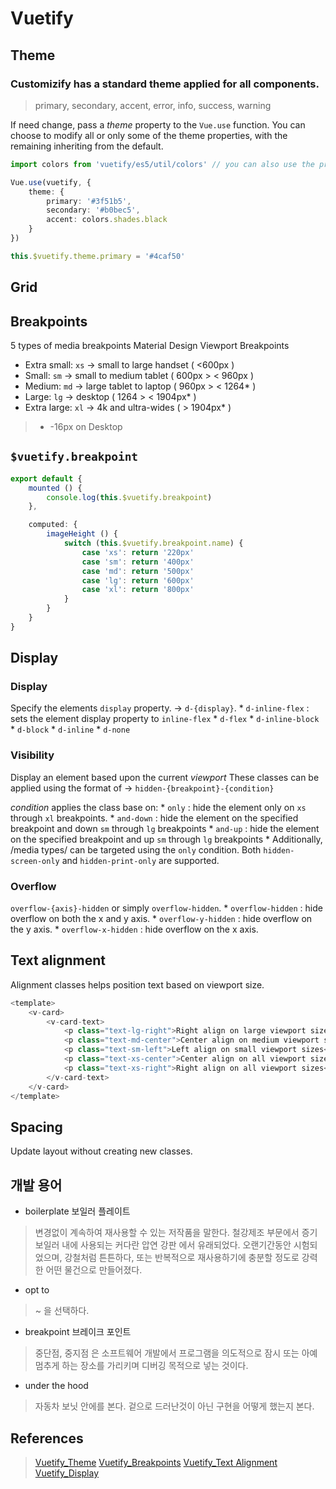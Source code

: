 # Vuetify
## Theme
### Customizify has a standard theme applied for all components.
> primary, secondary, accent, error, info, success, warning

If need change, pass a *theme* property to the `Vue.use` function. You can choose to modify all or only some of the theme properties, with the remaining inheriting from the default.

```ts
import colors from 'vuetify/es5/util/colors' // you can also use the pre-defined material colors.

Vue.use(vuetify, {
	theme: {
		primary: '#3f51b5',
		secondary: '#b0bec5',
		accent: colors.shades.black
	}
})
```

```ts
this.$vuetify.theme.primary = '#4caf50'
```

## Grid

## Breakpoints
5 types of media breakpoints
Material Design Viewport Breakpoints

* Extra small:  `xs`
-> small to large handset ( <600px )
* Small:  `sm`
-> small to medium tablet ( 600px > < 960px )
* Medium:  `md`
-> large tablet to laptop ( 960px > < 1264* ) 
* Large: `lg`
-> desktop ( 1264 > < 1904px* )
* Extra large: `xl`
-> 4k and ultra-wides ( > 1904px* )

> * -16px on Desktop


## `$vuetify.breakpoint`
```ts
export default {
	mounted () {
		console.log(this.$vuetify.breakpoint)
	},

	computed: {
		imageHeight () {
			switch (this.$vuetify.breakpoint.name) {
				case 'xs': return '220px'
				case 'sm': return '400px'
				case 'md': return '500px'
				case 'lg': return '600px'
				case 'xl': return '800px'
			}
		}
	}	
}
```

## Display
### Display
Specify the elements 	`display` property. -> `d-{display}`.
	* `d-inline-flex` : sets the element display property to `inline-flex`
	* `d-flex`
	* `d-inline-block`
	* `d-block`
	* `d-inline`
	* `d-none`


### Visibility
Display an element based upon the current *viewport*
These classes can be applied using the format of -> `hidden-{breakpoint}-{condition}`

*condition* applies the class base on:
	* `only` : hide the element only on `xs` through `xl` breakpoints.
	* `and-down` : hide the element on the specified breakpoint and down `sm` through `lg` breakpoints
	* `and-up` : hide the element on the specified breakpoint and up `sm` through `lg` breakpoints
	* Additionally, /media types/ can be targeted using the `only` condition. Both `hidden-screen-only` and `hidden-print-only` are supported.

### Overflow
`overflow-{axis}-hidden` or simply `overflow-hidden`.
	* `overflow-hidden` : hide overflow on both the x and y axis.
	* `overflow-y-hidden` : hide overflow on the y axis.
	* `overflow-x-hidden` : hide overflow on the x axis.
## Text alignment
Alignment classes helps position text based on viewport size.

```ts
<template>
	<v-card>
		<v-card-text>
			<p class="text-lg-right">Right align on large viewport sizes</p>
			<p class="text-md-center">Center align on medium viewport sizes</p>
			<p class="text-sm-left">Left align on small viewport sizes</p>
			<p class="text-xs-center">Center align on all viewport sizes</p>
			<p class="text-xs-right">Right align on all viewport sizes</p>
		</v-card-text>
	</v-card>
</template>
```

## Spacing
Update layout without creating new classes.

## 개발 용어
* boilerplate 보일러 플레이트
> 변경없이 계속하여 재사용할 수 있는 저작품을 말한다.
> 철강제조 부문에서 증기 보일러 내에 사용되는 커다란 압연 강판 에서 유래되었다. 
> 오랜기간동안 시험되었으며, 강철처럼 튼튼하다, 또는 반복적으로 재사용하기에 충분할 정도로 강력한 어떤 물건으로 만들어졌다.

* opt to
> ~ 을 선택하다.

* breakpoint 브레이크 포인트
> 중단점, 중지점 은 소프트웨어 개발에서 프로그램을 의도적으로 잠시 또는 아예 멈추게 하는 장소를 가리키며 디버깅 목적으로 넣는 것이다.

* under the hood
> 자동차 보닛 안에를 본다.
> 겉으로 드러난것이 아닌 구현을 어떻게 했는지 본다.

## References
> [Vuetify_Theme](https://vuetifyjs.com/en/framework/theme)
> [Vuetify_Breakpoints](https://vuetifyjs.com/ko/framework/breakpoints)
> [Vuetify_Text Alignment](https://vuetifyjs.com/en/framework/alignment)
> [Vuetify_Display](https://vuetifyjs.com/en/framework/display)